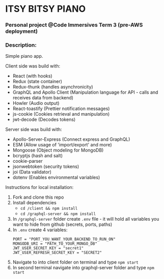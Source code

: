 # ITSY BITSY PIANO

### Personal project @Code Immersives Term 3 (pre-AWS deployment)

### Description:
Simple piano app.

Client side was build with: 
   * React (with hooks)
   * Redux (state container)
   * Redux-thunk (handles asynchronicity)
   * GraphQL and Apollo Client (Manipulation language for API - calls and receives data from backend)
   * Howler (Audio output)
   * React-toastify (Prettier notification messages)
   * js-cookie (Cookies retrieval and manipulation)
   * jwt-decode (Decodes tokens)

Server side was build with:
   * Apollo-Server-Express (Connect express and GraphQL)
   * ESM (Allow usage of 'import/export' and more)
   * Mongoose (Object modeling for MongoDB)
   * bcryptjs (hash and salt)
   * cookie-parser
   * jsonwebtoken (security tokens)
   * joi (Data validator)
   * dotenv (Enables environmental variables)

Instructions for local installation:
   1. Fork and clone this repo
   2. Install dependencies
      * `cd /client && npm install` 
      * `cd /graphql-server && npm install` 
   3. In `/graphql-server` folder create `.env` file - it will hold all variables you want to hide from github (secrets, ports, paths)
   4. In `.env` create 4 variables: 
      ```
      PORT = "PORT_YOU_WANT_YOUR_BACKEND_TO_RUN_ON"
      MONGODB_URI = "PATH_TO_YOUR_MONGO_DB"
      JWT_USER_SECRET_KEY = "secret1"
      JWT_USER_REFRESH_SECRET_KEY = "SECRET2"
   5. Navigate to into client folder on terminal and type `npm start`
   6. In second terminal navigate into graphql-server folder and type  `npm start`
